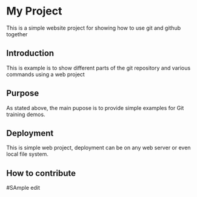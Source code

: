 # My Project
This is a simple website project for showing how to use git and github together

## Introduction
This is example is to show different parts of the git repository and various commands using a web project

## Purpose
As stated above, the main pupose is to provide simple examples for Git training demos.

## Deployment
This is simple web project, deployment can be on any web server or even local file system.

## How to contribute
#SAmple edit

